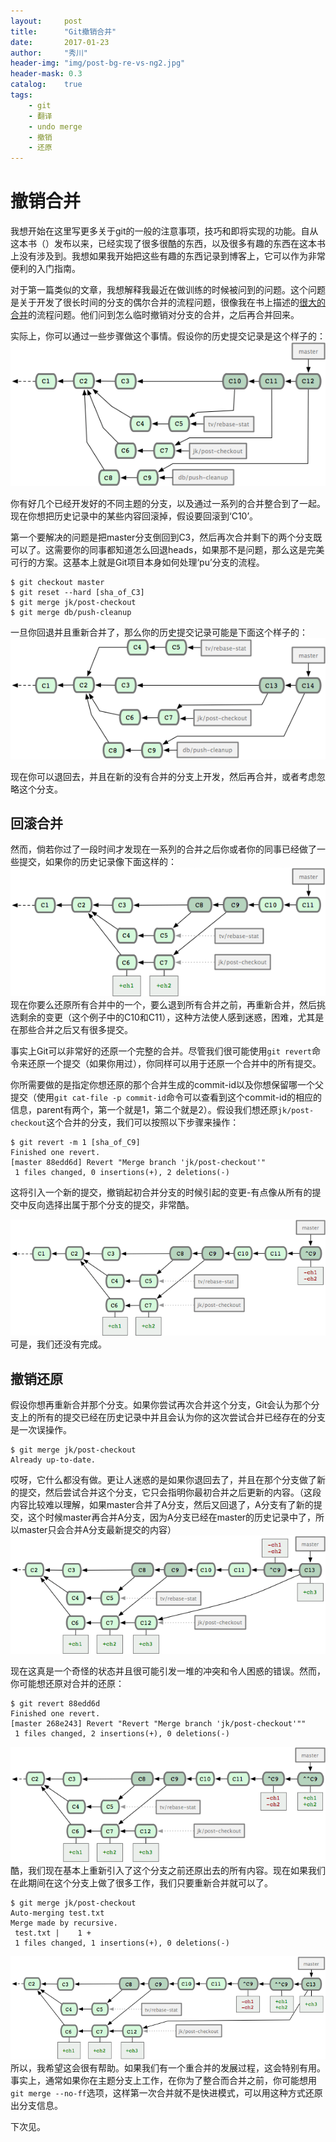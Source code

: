 ```yaml
---
layout:     post
title:      "Git撤销合并"
date:       2017-01-23
author:     "秀川"
header-img: "img/post-bg-re-vs-ng2.jpg"
header-mask: 0.3
catalog:    true
tags:
    - git
    - 翻译
    - undo merge
    - 撤销
    - 还原
---
```


# 撤销合并

我想开始在这里写更多关于git的一般的注意事项，技巧和即将实现的功能。自从这本书（<Pro Git>）发布以来，已经实现了很多很酷的东西，以及很多有趣的东西在这本书上没有涉及到。我想如果我开始把这些有趣的东西记录到博客上，它可以作为非常便利的入门指南。

对于第一篇类似的文章，我想解释我最近在做训练的时候被问到的问题。这个问题是关于开发了很长时间的分支的偶尔合并的流程问题，很像我在书上描述的[很大的合并](https://progit.org/book/ch5-3.html#largemerging_workflows)的流程问题。他们问到怎么临时撤销对分支的合并，之后再合并回来。

实际上，你可以通过一些步骤做这个事情。假设你的历史提交记录是这个样子的：
![图1](/img/in-post/1701/image1.png)

你有好几个已经开发好的不同主题的分支，以及通过一系列的合并整合到了一起。现在你想把历史记录中的某些内容回滚掉，假设要回滚到‘C10’。

第一个要解决的问题是把master分支倒回到C3，然后再次合并剩下的两个分支既可以了。这需要你的同事都知道怎么回退heads，如果那不是问题，那么这是完美可行的方案。这基本上就是Git项目本身如何处理‘pu’分支的流程。

```
$ git checkout master
$ git reset --hard [sha_of_C3]
$ git merge jk/post-checkout
$ git merge db/push-cleanup

```

一旦你回退并且重新合并了，那么你的历史提交记录可能是下面这个样子的：
![图2](/img/in-post/1701/unmerge2.png)

现在你可以退回去，并且在新的没有合并的分支上开发，然后再合并，或者考虑忽略这个分支。

## 回滚合并

然而，倘若你过了一段时间才发现在一系列的合并之后你或者你的同事已经做了一些提交，如果你的历史记录像下面这样的：
![图3](/img/in-post/1701/unmerge3.png)
现在你要么还原所有合并中的一个，要么退到所有合并之前，再重新合并，然后挑选剩余的变更（这个例子中的C10和C11），这种方法使人感到迷惑，困难，尤其是在那些合并之后又有很多提交。

事实上Git可以非常好的还原一个完整的合并。尽管我们很可能使用`git revert`命令来还原一个提交（如果你用过），你同样可以用于还原一个合并中的所有提交。

你所需要做的是指定你想还原的那个合并生成的commit-id以及你想保留哪一个父提交（使用`git cat-file -p commit-id`命令可以查看到这个commit-id的相应的信息，parent有两个，第一个就是1，第二个就是2）。假设我们想还原`jk/post-checkout`这个合并的分支，我们可以按照以下步骤来操作：

```
$ git revert -m 1 [sha_of_C9]
Finished one revert.
[master 88edd6d] Revert "Merge branch 'jk/post-checkout'"
 1 files changed, 0 insertions(+), 2 deletions(-)
```
这将引入一个新的提交，撤销起初合并分支的时候引起的变更-有点像从所有的提交中反向选择出属于那个分支的提交，非常酷。

![图4](/img/in-post/1701/unmerge4.png)
可是，我们还没有完成。

## 撤销还原
假设你想再重新合并那个分支。如果你尝试再次合并这个分支，Git会认为那个分支上的所有的提交已经在历史记录中并且会认为你的这次尝试合并已经存在的分支是一次误操作。

```
$ git merge jk/post-checkout
Already up-to-date.
```

哎呀，它什么都没有做。更让人迷惑的是如果你退回去了，并且在那个分支做了新的提交，然后尝试合并这个分支，它只会指明你最初合并之后更新的内容。（这段内容比较难以理解，如果master合并了A分支，然后又回退了，A分支有了新的提交，这个时候master再合并A分支，因为A分支已经在master的历史记录中了，所以master只会合并A分支最新提交的内容）
![图5](/img/in-post/1701/unmerge5.png)

现在这真是一个奇怪的状态并且很可能引发一堆的冲突和令人困惑的错误。然而，你可能想还原对合并的还原：

```
$ git revert 88edd6d
Finished one revert.
[master 268e243] Revert "Revert "Merge branch 'jk/post-checkout'""
 1 files changed, 2 insertions(+), 0 deletions(-)
```

![图6](/img/in-post/1701/unmerge6.png)
酷，我们现在基本上重新引入了这个分支之前还原出去的所有内容。现在如果我们在此期间在这个分支上做了很多工作，我们只要重新合并就可以了。

```
$ git merge jk/post-checkout
Auto-merging test.txt
Merge made by recursive.
 test.txt |    1 +
 1 files changed, 1 insertions(+), 0 deletions(-)
```
![图7](/img/in-post/1701/unmerge7.png)
所以，我希望这会很有帮助。如果我们有一个重合并的发展过程，这会特别有用。事实上，通常如果你在主题分支上工作，在你为了整合而合并之前，你可能想用`git merge --no-ff`选项，这样第一次合并就不是快进模式，可以用这种方式还原出分支信息。

下次见。

